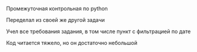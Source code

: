 Промежуточная контрольная по python

Переделал из своей же другой задачи

Учел все требования задания, в том числе пункт с фильтрацией по дате

Код читается тяжело, но он достаточно небольшой